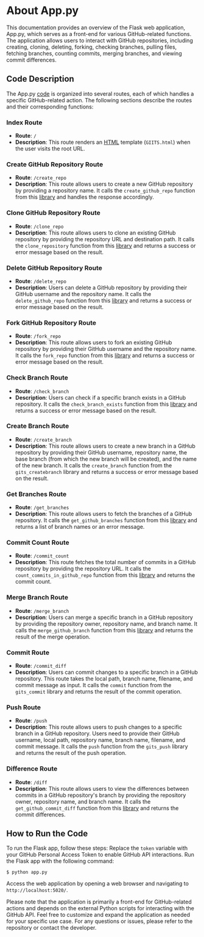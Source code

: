 # About App.py

This documentation provides an overview of the Flask web application, App.py, which serves as a front-end for various GitHub-related functions. The application allows users to interact with GitHub repositories, including creating, cloning, deleting, forking, checking branches, pulling files, fetching branches, counting commits, merging branches, and viewing commit differences.

## Code Description

The App.py [code](/src/app.py) is organized into several routes, each of which handles a specific GitHub-related action. The following sections describe the routes and their corresponding functions:

### Index Route

- **Route**: `/`
- **Description**: This route renders an [HTML](/src/templates/GIITS.html) template (`GIITS.html`) when the user visits the root URL.

### Create GitHub Repository Route

- **Route**: `/create_repo`
- **Description**: This route allows users to create a new GitHub repository by providing a repository name. It calls the `create_github_repo` function from this [library](/src/gits_createrepo.py) and handles the response accordingly.

### Clone GitHub Repository Route

- **Route**: `/clone_repo`
- **Description**: This route allows users to clone an existing GitHub repository by providing the repository URL and destination path. It calls the `clone_repository` function from this [library](/src/gits_clone.py) and returns a success or error message based on the result.

### Delete GitHub Repository Route

- **Route**: `/delete_repo`
- **Description**: Users can delete a GitHub repository by providing their GitHub username and the repository name. It calls the `delete_github_repo` function from this [library](/src/gits_delete.py) and returns a success or error message based on the result.

### Fork GitHub Repository Route

- **Route**: `/fork_repo`
- **Description**: This route allows users to fork an existing GitHub repository by providing their GitHub username and the repository name. It calls the `fork_repo` function from this [library](/src/gits_fork.py) and returns a success or error message based on the result.

### Check Branch Route

- **Route**: `/check_branch`
- **Description**: Users can check if a specific branch exists in a GitHub repository. It calls the `check_branch_exists` function from this [library](/src/gits_checkbranch.py) and returns a success or error message based on the result.

### Create Branch Route

- **Route**: `/create_branch`
- **Description**: This route allows users to create a new branch in a GitHub repository by providing their GitHub username, repository name, the base branch (from which the new branch will be created), and the name of the new branch. It calls the `create_branch` function from the `gits_createbranch` library and returns a success or error message based on the result.

### Get Branches Route

- **Route**: `/get_branches`
- **Description**: This route allows users to fetch the branches of a GitHub repository. It calls the `get_github_branches` function from this [library](/src/gits_branch.py) and returns a list of branch names or an error message.

### Commit Count Route

- **Route**: `/commit_count`
- **Description**: This route fetches the total number of commits in a GitHub repository by providing the repository URL. It calls the `count_commits_in_github_repo` function from this [library](/src/gits_countcommit.py) and returns the commit count.

### Merge Branch Route

- **Route**: `/merge_branch`
- **Description**: Users can merge a specific branch in a GitHub repository by providing the repository owner, repository name, and branch name. It calls the `merge_github_branch` function from this [library](/src/gits_merge.py) and returns the result of the merge operation.

### Commit Route

- **Route**: `/commit_diff`
- **Description**: Users can commit changes to a specific branch in a GitHub repository. This route takes the local path, branch name, filename, and commit message as input. It calls the `commit` function from the `gits_commit` library and returns the result of the commit operation.

### Push Route

- **Route**: `/push`
- **Description**: This route allows users to push changes to a specific branch in a GitHub repository. Users need to provide their GitHub username, local path, repository name, branch name, filename, and commit message. It calls the `push` function from the `gits_push` library and returns the result of the push operation.

### Difference Route

- **Route**: `/diff`
- **Description**: This route allows users to view the differences between commits in a GitHub repository's branch by providing the repository owner, repository name, and branch name. It calls the `get_github_commit_diff` function from this [library](/src/gits_diff.py) and returns the commit differences.

## How to Run the Code

To run the Flask app, follow these steps:
Replace the `token` variable with your GitHub Personal Access Token to enable GitHub API interactions.
Run the Flask app with the following command:

```
$ python app.py
```

Access the web application by opening a web browser and navigating to `http://localhost:5020/`.

Please note that the application is primarily a front-end for GitHub-related actions and depends on the external Python scripts for interacting with the GitHub API.
Feel free to customize and expand the application as needed for your specific use case.
For any questions or issues, please refer to the repository or contact the developer.
